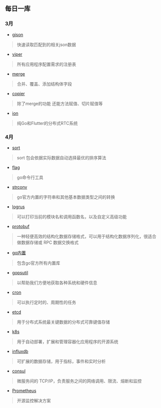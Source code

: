 ## 每日一库

### 3月

* [gjson](https://studygolang.com/articles/27441#reply0)
> 快速读取匹配到的相关json数据

* [viper](https://github.com/spf13/viper)
> 所有应用程序配置需求的注册表

* [merge](https://github.com/imdario/mergo)
> 合并、覆盖、添加结构体字段

* [copier](https://darjun.github.io/2020/03/13/godailylib/copier/)
> 除了merge的功能 还能方法赋值、切片赋值等

* [ion](https://github.com/pion/ion)
> 纯Go和Flutter的分布式RTC系统

### 4月

* [sort](https://studygolang.com/articles/22644)
> sort 包会依据实际数据自动选择最优的排序算法

* [flag](https://studygolang.com/articles/27631#reply0)
> go命令行工具

* [strconv](https://www.jianshu.com/p/70e10c005430)
> go官方内置的字符串和其他基本数据类型之间的转换

* [logrus](https://github.com/sirupsen/logrus)
> 可以打印当前的模块名和调用函数名，以及自定义高级功能

* [protobuf](https://github.com/golang/protobuf)
> 一种轻便高效的结构化数据存储格式，可以用于结构化数据序列化，很适合做数据存储或 RPC 数据交换格式

* [go内置](https://studygolang.com/pkgdoc)
> 包含go官方所有内置库

* [gopsutil](https://github.com/shirou/gopsutil)
> 以帮助我们方便地获取各种系统和硬件信息

* [cron](https://github.com/robfig/cron)
> 可以执行定时的、周期性的任务

* [etcd](https://github.com/etcd-io/etcd)
> 用于分布式系统最关键数据的分布式可靠键值存储

* [k8s](https://kubernetes.io/)
> 用于自动部署，扩展和管理容器化应用程序的开源系统

* [influxdb](https://github.com/influxdata/influxdb)
> 可扩展的数据存储，用于指标，事件和实时分析

* [consul](https://www.consul.io)
> 微服务间的 TCP/IP，负责服务之间的网络调用、限流、熔断和监控

* [Prometheus](https://prometheus.io/)
> 开源监控解决方案